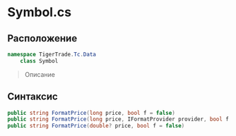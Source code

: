 
# Symbol.cs
## Расположение
```csharp
namespace TigerTrade.Tc.Data  
    class Symbol
```

> Описание

## Синтаксис
```csharp
public string FormatPrice(long price, bool f = false)
public string FormatPrice(long price, IFormatProvider provider, bool f = false)                    public string FormatPrice(double price, bool f = false)
public string FormatPrice(double? price, bool f = false)
```
